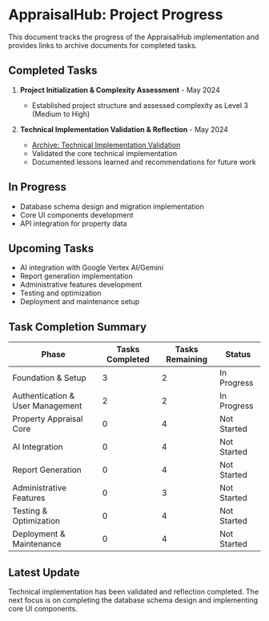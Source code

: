 # AppraisalHub: Project Progress

This document tracks the progress of the AppraisalHub implementation and provides links to archive documents for completed tasks.

## Completed Tasks

1. **Project Initialization & Complexity Assessment** - May 2024
   - Established project structure and assessed complexity as Level 3 (Medium to High)

2. **Technical Implementation Validation & Reflection** - May 2024
   - [Archive: Technical Implementation Validation](./docs/archive/technical-implementation-validation.md)
   - Validated the core technical implementation
   - Documented lessons learned and recommendations for future work

## In Progress

- Database schema design and migration implementation
- Core UI components development
- API integration for property data

## Upcoming Tasks

- AI integration with Google Vertex AI/Gemini
- Report generation implementation
- Administrative features development
- Testing and optimization
- Deployment and maintenance setup

## Task Completion Summary

| Phase | Tasks Completed | Tasks Remaining | Status |
|-------|----------------|-----------------|--------|
| Foundation & Setup | 3 | 2 | In Progress |
| Authentication & User Management | 2 | 2 | In Progress |
| Property Appraisal Core | 0 | 4 | Not Started |
| AI Integration | 0 | 4 | Not Started |
| Report Generation | 0 | 4 | Not Started |
| Administrative Features | 0 | 3 | Not Started |
| Testing & Optimization | 0 | 4 | Not Started |
| Deployment & Maintenance | 0 | 4 | Not Started |

## Latest Update
Technical implementation has been validated and reflection completed. The next focus is on completing the database schema design and implementing core UI components. 